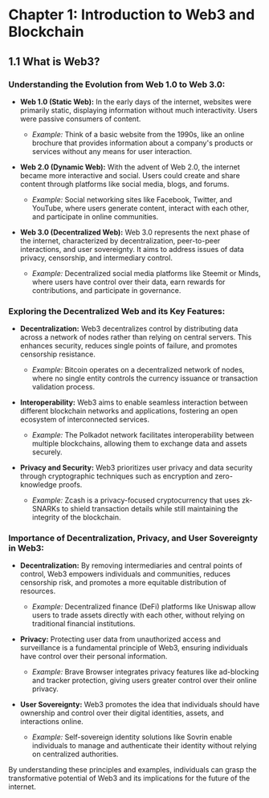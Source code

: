 # Chapter 1: Introduction to Web3 and Blockchain

## 1.1 What is Web3?

### Understanding the Evolution from Web 1.0 to Web 3.0:

- **Web 1.0 (Static Web):** In the early days of the internet, websites were primarily static, displaying information without much interactivity. Users were passive consumers of content.
  - *Example:* Think of a basic website from the 1990s, like an online brochure that provides information about a company's products or services without any means for user interaction.

- **Web 2.0 (Dynamic Web):** With the advent of Web 2.0, the internet became more interactive and social. Users could create and share content through platforms like social media, blogs, and forums.
  - *Example:* Social networking sites like Facebook, Twitter, and YouTube, where users generate content, interact with each other, and participate in online communities.

- **Web 3.0 (Decentralized Web):** Web 3.0 represents the next phase of the internet, characterized by decentralization, peer-to-peer interactions, and user sovereignty. It aims to address issues of data privacy, censorship, and intermediary control.
  - *Example:* Decentralized social media platforms like Steemit or Minds, where users have control over their data, earn rewards for contributions, and participate in governance.

### Exploring the Decentralized Web and its Key Features:

- **Decentralization:** Web3 decentralizes control by distributing data across a network of nodes rather than relying on central servers. This enhances security, reduces single points of failure, and promotes censorship resistance.
  - *Example:* Bitcoin operates on a decentralized network of nodes, where no single entity controls the currency issuance or transaction validation process.

- **Interoperability:** Web3 aims to enable seamless interaction between different blockchain networks and applications, fostering an open ecosystem of interconnected services.
  - *Example:* The Polkadot network facilitates interoperability between multiple blockchains, allowing them to exchange data and assets securely.

- **Privacy and Security:** Web3 prioritizes user privacy and data security through cryptographic techniques such as encryption and zero-knowledge proofs.
  - *Example:* Zcash is a privacy-focused cryptocurrency that uses zk-SNARKs to shield transaction details while still maintaining the integrity of the blockchain.

### Importance of Decentralization, Privacy, and User Sovereignty in Web3:

- **Decentralization:** By removing intermediaries and central points of control, Web3 empowers individuals and communities, reduces censorship risk, and promotes a more equitable distribution of resources.
  - *Example:* Decentralized finance (DeFi) platforms like Uniswap allow users to trade assets directly with each other, without relying on traditional financial institutions.

- **Privacy:** Protecting user data from unauthorized access and surveillance is a fundamental principle of Web3, ensuring individuals have control over their personal information.
  - *Example:* Brave Browser integrates privacy features like ad-blocking and tracker protection, giving users greater control over their online privacy.

- **User Sovereignty:** Web3 promotes the idea that individuals should have ownership and control over their digital identities, assets, and interactions online.
  - *Example:* Self-sovereign identity solutions like Sovrin enable individuals to manage and authenticate their identity without relying on centralized authorities.

By understanding these principles and examples, individuals can grasp the transformative potential of Web3 and its implications for the future of the internet.
